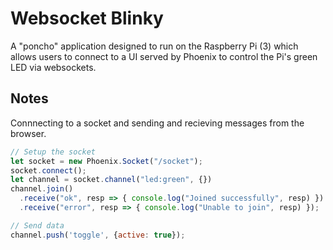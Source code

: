 # Websocket Blinky

A "poncho" application designed to run on the Raspberry Pi (3) which allows
users to connect to a UI served by Phoenix to control the Pi's green LED
via websockets.

## Notes

Connnecting to a socket and sending and recieving messages from the browser.

```javascript
// Setup the socket
let socket = new Phoenix.Socket("/socket");
socket.connect();
let channel = socket.channel("led:green", {})
channel.join()
  .receive("ok", resp => { console.log("Joined successfully", resp) })
  .receive("error", resp => { console.log("Unable to join", resp) });

// Send data
channel.push('toggle', {active: true});
```
